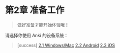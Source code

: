 # 第2章 准备工作
> 做好准备才能开始体验哦！

请选择你使用 Anki 的设备系统：

>[success] [2.1 Windows/Mac](windows-or-mac.md)
> [2.2 Android](android.md)
> [2.3 iOS](ios.md)




